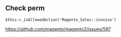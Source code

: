 ## Check perm
`$this->_isAllowedAction('Magento_Sales::invoice')`

https://github.com/magento/magento2/issues/597
